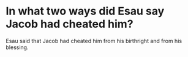 # In what two ways did Esau say Jacob had cheated him?

Esau said that Jacob had cheated him from his birthright and from his blessing.
